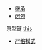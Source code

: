   - [继承](https://juejin.cn/post/6844903696111763470?searchId=2023081323005487F04956C667D18D1273)
  - [闭包](必包.md)

  原型链
  [this](this/README.md)
  - [严格模式](严格模式.md)